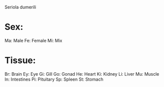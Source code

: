 Seriola dumerili


Sex:
==============
Ma: Male
Fe: Female
Mi: Mix

Tissue:
==============
Br: Brain
Ey: Eye
Gi: Gill
Go: Gonad
He: Heart
Ki: Kidney
Li: Liver
Mu: Muscle
In: Intestines
Pi: Pituitary
Sp: Spleen
St: Stomach
